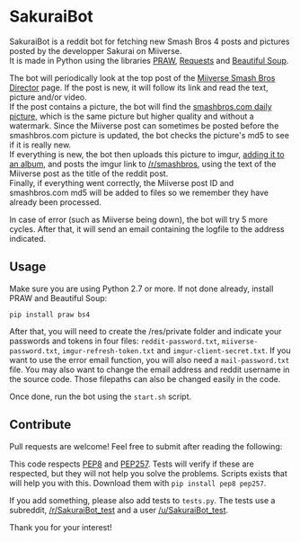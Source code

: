 SakuraiBot
==========

SakuraiBot is a reddit bot for fetching new Smash Bros 4 posts and pictures posted by the developper Sakurai on Miiverse.  
It is made in Python using the libraries [PRAW](https://github.com/praw-dev/praw), [Requests](http://docs.python-requests.org/en/latest/) and [Beautiful Soup](http://www.crummy.com/software/BeautifulSoup/).

The bot will periodically look at the top post of the [Miiverse Smash Bros Director](https://miiverse.nintendo.net/titles/14866558073037299863/14866558073037300685) page. If the post is new, it will follow its link and read the text, picture and/or video.  
If the post contains a picture, the bot will find the [smashbros.com daily picture](http://www.smashbros.com/update/images/daily.jpg), which is the same picture but higher quality and without a watermark. Since the Miiverse post can sometimes be posted before the smashbros.com picture is updated, the bot checks the picture's md5 to see if it is really new.  
If everything is new, the bot then uploads this picture to imgur, [adding it to an album](http://imgur.com/a/8KnTr), and posts the imgur link to [/r/smashbros](www.reddit.com/r/smashbros/), using the text of the Miiverse post as the title of the reddit post.  
Finally, if everything went correctly, the Miiverse post ID and smashbros.com md5 will be added to files so we remember they have already been processed.

In case of error (such as Miiverse being down), the bot will try 5 more cycles. After that, it will send an email containing the logfile to the address indicated.

Usage
-----

Make sure you are using Python 2.7 or more. If not done already, install PRAW and Beautiful Soup:

`pip install praw bs4`

After that, you will need to create the /res/private folder and indicate your passwords and tokens in four files: `reddit-password.txt`, `miiverse-password.txt`, `imgur-refresh-token.txt` and `imgur-client-secret.txt`. If you want to use the error email function, you will also need a `mail-password.txt` file. You may also want to change the email address and reddit username in the source code. Those filepaths can also be changed easily in the code.

Once done, run the bot using the `start.sh` script.

Contribute
----------

Pull requests are welcome! Feel free to submit after reading the following:

This code respects [PEP8](http://www.python.org/dev/peps/pep-0008/) and [PEP257](http://www.python.org/dev/peps/pep-0257/). Tests will verify if these are respected, but they will not help you solve the problems. Scripts exists that will help you with this. Download them with `pip install pep8 pep257`.

If you add something, please also add tests to `tests.py`. The tests use a subreddit, [/r/SakuraiBot_test](http://www.reddit.com/r/SakuraiBot_test/) and a user [/u/SakuraiBot_test](http://www.reddit.com/user/SakuraiBot_test/).

Thank you for your interest!
